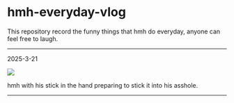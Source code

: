 # hmh-everyday-vlog
This repository record the funny things that hmh do everyday, anyone can feel free to laugh.

------

2025-3-21

![](./pic/3_21.jpg)

hmh with his stick in the hand preparing to stick it into his asshole.

------

